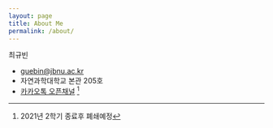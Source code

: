 ```yaml
---
layout: page
title: About Me
permalink: /about/
---
```


최규빈 
- guebin@jbnu.ac.kr
- 자연과학대학교 본관 205호 
- [카카오톡 오픈채널](http://pf.kakao.com/_cxdAes/chat) [^1]

[^1]: 2021년 2학기 종료후 폐쇄예정 
